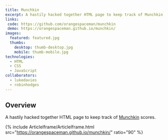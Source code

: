 ```yaml
---
title: Munchkin
excerpt: A hastily hacked together HTML page to keep track of Munchkin scores
links:
 code: https://github.com/orangespaceman/munchkin
 demo: https://orangespaceman.github.io/munchkin/
images:
  featured: featured.jpg
  thumbs:
    desktop: thumb-desktop.jpg
    mobile: thumb-mobile.jpg
technologies:
  - HTML
  - CSS
  - JavaScript
collaborators:
  - lukedavies
  - robinhodges
---
```


## Overview

A hastily hacked together HTML page to keep track of [Munchkin](http://www.worldofmunchkin.com/cardgame/) scores.

{% include ArticleIframe/ArticleIframe.html src="https://orangespaceman.github.io/munchkin/" ratio="90" %}
